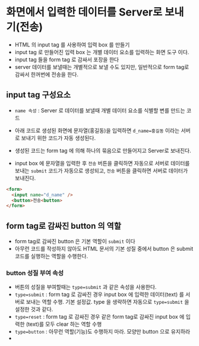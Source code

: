 # 화면에서 입력한 데이터를 Server로 보내기(전송)

- HTML 의 input tag 를 사용하여 입력 box 를 만들기
- input tag 로 만들어진 입력 box 는 개별 데이터 요소를 입력하는 화면 도구 이다.
- input tag 들을 form tag 로 감싸서 포장을 한다
- server 데이터를 보낼때는 개별적으로 보낼 수도 있지만, 일반적으로 form tag로 감싸서 한꺼번에 전송을 한다.

## input tag 구성요소

- `name 속성` : Server 로 데이터를 보낼때 개별 데이터 요소를 식별할 변를 만드는 코드

- 아래 코드로 생성된 화면에 문자열(홍길동)을 입력하면 `d_name=홍길동` 이라는 서버로 보내기 위한 코드가 자동 생성된다.
- 생성된 코드는 form tag 에 의해 하나의 묶음으로 만들어지고 Server로 보내진다.
- input box 에 문자열을 입력한 후 `전송` 버튼을 클릭하면 자동으로 서버로 데이터를 보내는 `submit` 코드가 자동으로 생성되고, `전송` 버튼을 클릭하면 서버로 데이터가 보내진다.

```html
<form>
  <input name="d_name" />
  <button>전송<button>
</form>
```

## form tag로 감싸진 button 의 역할

- form tag로 감싸진 button 은 기본 역할이 `submit` 이다
- 아무런 코드를 작성하지 않아도 HTML 문서의 기본 성질 중에서 button 은 submit 코드를 실행하는 역할을 수행한다.

### button 성질 부여 속성

- 버튼의 성질을 부여할때는 `type=submit` 과 같은 속성을 사용한다.
- `type=submit` : form tag 로 감싸진 경우 input box 에 입력한 데이터(text) 를 서버로 보내는 역할 수행. 기본 설정값. type 을 생략하면 자동으로 `type=submit` 을 설정한 것과 같다.
- `type=reset` : form tag 로 감싸진 경우 같은 form tag로 감싸진 input box 에 입력한 (text)를 모두 clear 하는 역할 수행
- `type=button` : 아무런 역할(기능)도 수행하지 마라. 모양만 button 으로 유지하라
-
